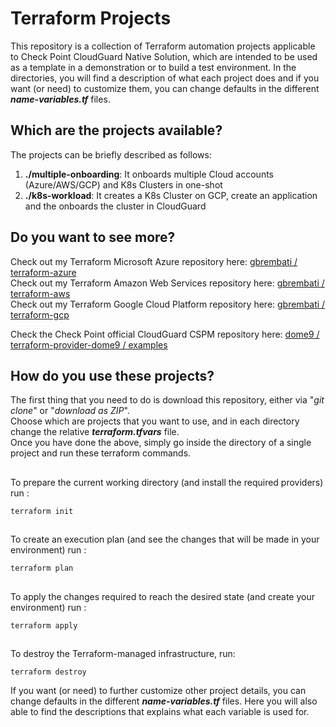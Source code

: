 
# Terraform Projects
This repository is a collection of Terraform automation projects applicable to Check Point CloudGuard Native Solution, which are intended to be used as a template in a demonstration or to build a test environment.  In the directories, you will find a description of what each project does and if you want (or need) to customize them, you can change defaults in the different __*name-variables.tf*__ files. 

## Which are the projects available?
The projects can be briefly described as follows:
1. **./multiple-onboarding**: It onboards multiple Cloud accounts (Azure/AWS/GCP) and K8s Clusters in one-shot
2. **./k8s-workload**: It creates a K8s Cluster on GCP, create an application and the onboards the cluster in CloudGuard

## Do you want to see more? 
Check out my Terraform Microsoft Azure repository here: [gbrembati / terraform-azure](https://github.com/gbrembati/terraform-azure)   
Check out my Terraform Amazon Web Services repository here: [gbrembati / terraform-aws](https://github.com/gbrembati/terraform-aws)   
Check out my Terraform Google Cloud Platform repository here: [gbrembati / terraform-gcp](https://github.com/gbrembati/terraform-gcp)    
   
Check the Check Point official CloudGuard CSPM repository here: [dome9 / terraform-provider-dome9 / examples](https://github.com/dome9/terraform-provider-dome9/tree/master/examples)


## How do you use these projects?
The first thing that you need to do is download this repository, either via "*git clone*" or "*download as ZIP*".  
Choose which are projects that you want to use, and in each directory change the relative __*terraform.tfvars*__ file.   
Once you have done the above, simply go inside the directory of a single project and run these terraform commands.

##
To prepare the current working directory (and install the required providers) run :
```hcl
terraform init 
```
##
To create an execution plan (and see the changes that will be made in your environment) run :
```hcl
terraform plan
``` 
##
To apply the changes required to reach the desired state (and create your environment) run :
```hcl
terraform apply
```
## 
To destroy the Terraform-managed infrastructure, run:
```hcl
terraform destroy
```

If you want (or need) to further customize other project details, you can change defaults in the different __*name-variables.tf*__ files.
Here you will also able to find the descriptions that explains what each variable is used for.
